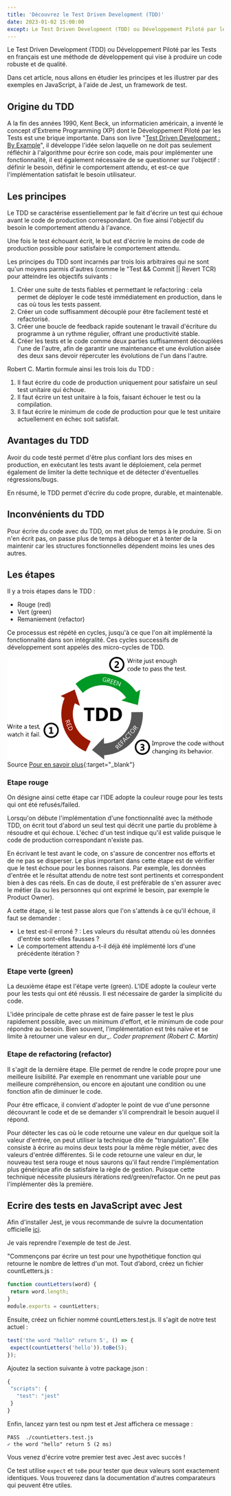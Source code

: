 ```yaml
---
title: 'Découvrez le Test Driven Development (TDD)'
date: 2023-01-02 15:00:00
except: Le Test Driven Development (TDD) ou Développement Piloté par les Tests en français est une méthode de développement qui vise à produire un code robuste et de qualité. Dans cet article, nous allons en étudier les principes et les illustrer par des exemples en JavaScript à l'aide de Jest, un framework de test.
---
```

 
Le Test Driven Development (TDD) ou Développement Piloté par les Tests en français est une méthode de développement qui vise à produire un code robuste et de qualité.
 
Dans cet article, nous allons en étudier les principes et les illustrer par des exemples en JavaScript, à l'aide de Jest, un framework de test.
 
## Origine du TDD
 
A la fin des années 1990, Kent Beck, un informaticien américain, a inventé le concept d'Extreme Programming (XP) dont le Développement Piloté par les Tests est une brique importante. Dans son livre "[Test Driven Development : By Example](https://books.google.fr/books?id=CUlsAQAAQBAJ&printsec=frontcover&redir_esc=y#v=onepage&q&f=false)", il développe l'idée selon laquelle on ne doit pas seulement réfléchir à l'algorithme pour écrire son code, mais pour implémenter une fonctionnalité, il est également nécessaire de se questionner sur l'objectif : définir le besoin, définir le comportement attendu, et est-ce que l'implémentation satisfait le besoin utilisateur.
 
## Les principes
 
Le TDD se caractérise essentiellement par le fait d'écrire un test qui échoue avant le code de production correspondant. On fixe ainsi l'objectif du besoin le comportement attendu à l'avance.
 
Une fois le test échouant écrit, le but est d'écrire le moins de code de production possible pour satisfaire le comportement attendu.
 
Les principes du TDD sont incarnés par trois lois arbitraires qui ne sont qu'un moyens parmis d'autres (comme le "Test && Commit || Revert TCR) pour atteindre les objectifs suivants :
1. Créer une suite de tests fiables et permettant le refactoring : cela permet de déployer le code testé immédiatement en production, dans le cas où tous les tests passent.
2. Créer un code suffisamment découplé pour être facilement testé et refactorisé.
3. Créer une boucle de feedback rapide soutenant le travail d'écriture du programme à un rythme régulier, offrant une productivité stable.
4. Créer les tests et le code comme deux parties suffisamment découplées l'une de l'autre, afin de garantir une maintenance et une évolution aisée des deux sans devoir répercuter les évolutions de l'un dans l'autre.
 
Robert C. Martin formule ainsi les trois lois du TDD :
1. Il faut écrire du code de production uniquement pour satisfaire un seul test unitaire qui échoue.
2. Il faut écrire un test unitaire à la fois, faisant échouer le test ou la compilation.
3. Il faut écrire le minimum de code de production pour que le test unitaire actuellement en échec soit satisfait.
 
## Avantages du TDD
 
Avoir du code testé permet d'être plus confiant lors des mises en production, en exécutant les tests avant le déploiement, cela permet également de limiter la dette technique et de détecter d'éventuelles régressions/bugs.
 
En résumé, le TDD permet d'écrire du code propre, durable, et maintenable.
## Inconvénients du TDD
 
Pour écrire du code avec du TDD, on met plus de temps à le produire. Si on n'en écrit pas, on passe plus de temps à déboguer et à tenter de la maintenir car les structures fonctionnelles dépendent moins les unes des autres.
## Les étapes
 
Il y a trois étapes dans le TDD :
- Rouge (red)
- Vert (green)
- Remaniement (refactor)
 
Ce processus est répété en cycles, jusqu'à ce que l'on ait implémenté la fonctionnalité dans son intégralité. Ces cycles successifs de développement sont appelés des micro-cycles de TDD.

![](/images/posts/2023-01-02-developpement-dirige-par-les-tests/RED-GREEN-REFACTO_cycle.png)
Source [Pour en savoir plus](https://jaayap.github.io/Unity_Best_Practices/Fr/Unit_Test_And_TDD.html){:target="\_blank"}  
 
### Etape rouge
 
On désigne ainsi cette étape car l'IDE adopte la couleur rouge pour les tests qui ont été refusés/failed.
 
Lorsqu'on débute l'implémentation d'une fonctionnalité avec la méthode TDD, on écrit tout d'abord un seul test qui décrit une partie du problème à résoudre et qui échoue. L'échec d'un test indique qu'il est valide puisque le code de production correspondant n'existe pas.
 
En écrivant le test avant le code, on s'assure de concentrer nos efforts et de ne pas se disperser. Le plus important dans cette étape est de vérifier que le test échoue pour les bonnes raisons. Par exemple, les données d'entrée et le résultat attendu de notre test sont pertinents et correspondent bien à des cas réels. En cas de doute, il est préférable de s'en assurer avec le métier (la ou les personnes qui ont exprimé le besoin, par exemple le Product Owner).
 
A cette étape, si le test passe alors que l'on s'attends à ce qu'il échoue, il faut se demander :
- Le test est-il erroné ? : Les valeurs du résultat attendu où les données d'entrée sont-elles fausses ?
- Le comportement attendu a-t-il déjà été implémenté lors d'une précédente itération ?
 
### Etape verte (green)
 
La deuxième étape est l'étape verte (green). L'IDE adopte la couleur verte pour les tests qui ont été réussis. Il est nécessaire de garder la simplicité du code.
 
L'idée principale de cette phrase est de faire passer le test le plus rapidement possible, avec un minimum d'effort, et le minimum de code pour répondre au besoin. Bien souvent, l'implémentation est très naïve et se limite à retourner une valeur en dur_. 
_Coder proprement (Robert C. Martin)_
 
### Etape de refactoring (refactor)
 
Il s'agit de la dernière étape. Elle permet de rendre le code propre pour une meilleure lisibilité. Par exemple en renommant une variable pour une meilleure compréhension, ou encore en ajoutant une condition ou une fonction afin de diminuer le code.
 
Pour être efficace, il convient d'adopter le point de vue d'une personne découvrant le code et de se demander s'il comprendrait le besoin auquel il répond.
 
Pour détecter les cas où le code retourne une valeur en dur quelque soit la valeur d'entrée, on peut utiliser la technique dite de "triangulation". Elle consiste à écrire au moins deux tests pour la même règle métier, avec des valeurs d'entrée différentes. Si le code retourne une valeur en dur, le nouveau test sera rouge et nous saurons qu'il faut rendre l'implémentation plus générique afin de satisfaire la règle de gestion. Puisque cette technique nécessite plusieurs itérations red/green/refactor. On ne peut pas l'implémenter dès la première.
 
## Ecrire des tests en JavaScript avec Jest
 
Afin d'installer Jest, je vous recommande de suivre la documentation officielle [ici](https://jestjs.io/fr/docs/getting-started).
 
Je vais reprendre l'exemple de test de Jest.
 
"Commençons par écrire un test pour une hypothétique fonction qui retourne le nombre de lettres d'un mot. Tout d’abord, créez un fichier countLetters.js :
```js
function countLetters(word) {
 return word.length;
}
module.exports = countLetters;
```
 
Ensuite, créez un fichier nommé countLetters.test.js. Il s'agit de notre test actuel :
 
```js
test('the word "hello" return 5', () => {
 expect(countLetters('hello')).toBe(5);
});
```
 
Ajoutez la section suivante à votre package.json :
 
```js
{
 "scripts": {
   "test": "jest"
 }
}
```
 
Enfin, lancez yarn test ou npm test et Jest affichera ce message :
 
```shell
PASS  ./countLetters.test.js
✓ the word "hello" return 5 (2 ms)
```
 
Vous venez d'écrire votre premier test avec Jest avec succès !
 
Ce test utilise `expect` et `toBe` pour tester que deux valeurs sont exactement identiques. Vous trouverez dans la documentation d'autres comparateurs qui peuvent être utiles.